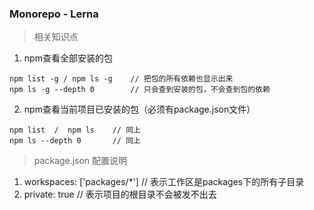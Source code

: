 ### Monorepo - Lerna

> 相关知识点

1. npm查看全部安装的包

```
npm list -g / npm ls -g    // 把包的所有依赖也显示出来
npm ls -g --depth 0        // 只会查到安装的包，不会查到包的依赖
```

2. npm查看当前项目已安装的包（必须有package.json文件）

```
npm list  /  npm ls    // 同上
npm ls --depth 0       // 同上
```

> package.json 配置说明
1. workspaces: ['packages/*']    // 表示工作区是packages下的所有子目录
2. private: true    // 表示项目的根目录不会被发不出去
